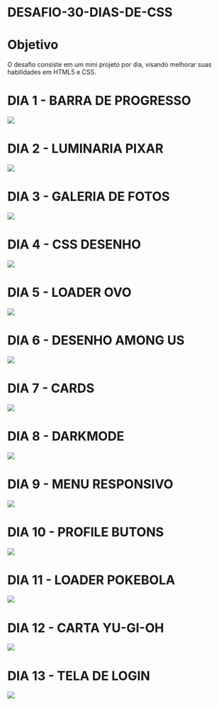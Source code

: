 # DESAFIO-30-DIAS-DE-CSS
# Objetivo
O desafio consiste em um mini projeto por dia, visando melhorar suas habilidades em HTML5 e CSS.
# DIA 1 - BARRA DE PROGRESSO
![](https://media.giphy.com/media/SDPghRQueKfSDjxkJl/giphy.gif)

# DIA 2 - LUMINARIA PIXAR
![](https://media.giphy.com/media/SQUZCeOYE9GrTFkWNM/giphy.gif)

# DIA 3 - GALERIA DE FOTOS
![](https://media.giphy.com/media/wUKeIDsCkHmYYgfPHH/giphy.gif)

# DIA 4 - CSS DESENHO
![](https://media.giphy.com/media/Y9snRSWYaPybpkpYFH/giphy.gif)

# DIA 5 - LOADER OVO
![](https://media.giphy.com/media/tngCVkg3ekp40r6ydi/giphy.gif)

# DIA 6 - DESENHO AMONG US
![](https://media.giphy.com/media/yNznezUUjepQJnxdhO/giphy.gif)

# DIA 7 - CARDS
![](https://media.giphy.com/media/eE2IzbhtcJYn7LcFjn/giphy.gif)

# DIA 8 - DARKMODE
![](https://media.giphy.com/media/YqN4iOSKXtIYLRjQLx/giphy.gif)

# DIA 9 - MENU RESPONSIVO
![](https://media.giphy.com/media/hruTsNJlTJTfZrFrtH/giphy.gif)

# DIA 10 - PROFILE BUTONS

![](https://media.giphy.com/media/wcVtS0DmvoBeUZYkoM/giphy.gif)

# DIA 11 - LOADER POKEBOLA
![](https://media.giphy.com/media/95kS1mZueQNMzjISnL/giphy.gif)

# DIA 12 - CARTA YU-GI-OH
![](https://media.giphy.com/media/zUwDAOzoW7huUV2WJz/giphy.gif)

# DIA 13 - TELA DE LOGIN
![](https://media.giphy.com/media/P5paTyj9rpuM68fFI3/giphy.gif)
